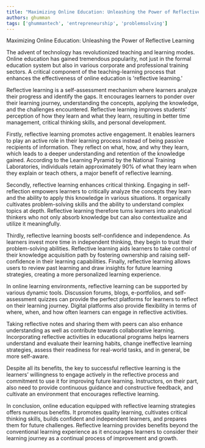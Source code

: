 ```yaml
---
title: "Maximizing Online Education: Unleashing the Power of Reflective Learning"  # Wrap the title in double quotes
authors: ghumman
tags: ['ghummantech', 'entrepreneurship', 'problemsolving']
---
```


Maximizing Online Education: Unleashing the Power of Reflective Learning
<!-- truncate -->

The advent of technology has revolutionized teaching and learning modes. Online education has gained tremendous popularity, not just in the formal education system but also in various corporate and professional training sectors. A critical component of the teaching-learning process that enhances the effectiveness of online education is 'reflective learning.'  

Reflective learning is a self-assessment mechanism where learners analyze their progress and identify the gaps. It encourages learners to ponder over their learning journey, understanding the concepts, applying the knowledge, and the challenges encountered. Reflective learning improves students’ perception of how they learn and what they learn, resulting in better time management, critical thinking skills, and personal development.

Firstly, reflective learning promotes active engagement. It enables learners to play an active role in their learning process instead of being passive recipients of information. They reflect on what, how, and why they learn, which leads to a deeper understanding and retention of the knowledge gained. According to the Learning Pyramid by the National Training Laboratories, individuals retain approximately 90% of what they learn when they explain or teach others, a major benefit of reflective learning.

Secondly, reflective learning enhances critical thinking. Engaging in self-reflection empowers learners to critically analyze the concepts they learn and the ability to apply this knowledge in various situations. It organically cultivates problem-solving skills and the ability to understand complex topics at depth. Reflective learning therefore turns learners into analytical thinkers who not only absorb knowledge but can also contextualize and utilize it meaningfully.

Thirdly, reflective learning boosts self-confidence and independence. As learners invest more time in independent thinking, they begin to trust their problem-solving abilities. Reflective learning aids learners to take control of their knowledge acquisition path by fostering ownership and raising self-confidence in their learning capabilities. Finally, reflective learning allows users to review past learning and draw insights for future learning strategies, creating a more personalized learning experience.

In online learning environments, reflective learning can be supported by various dynamic tools. Discussion forums, blogs, e-portfolios, and self-assessment quizzes can provide the perfect platforms for learners to reflect on their learning journey. Digital platforms also provide flexibility in terms of where, when, and how often learners can engage in reflective activities.

Taking reflective notes and sharing them with peers can also enhance understanding as well as contribute towards collaborative learning. Incorporating reflective activities in educational programs helps learners understand and evaluate their learning habits, change ineffective learning strategies, assess their readiness for real-world tasks, and in general, be more self-aware.

Despite all its benefits, the key to successful reflective learning is the learners’ willingness to engage actively in the reflective process and commitment to use it for improving future learning. Instructors, on their part, also need to provide continuous guidance and constructive feedback, and cultivate an environment that encourages reflective learning.

In conclusion, online education equipped with reflective learning strategies offers numerous benefits. It promotes quality learning, cultivates critical thinking skills, builds confident and independent learners, and prepares them for future challenges. Reflective learning provides benefits beyond the conventional learning experience as it encourages learners to consider their learning journey as a continual process of improvement and growth.
